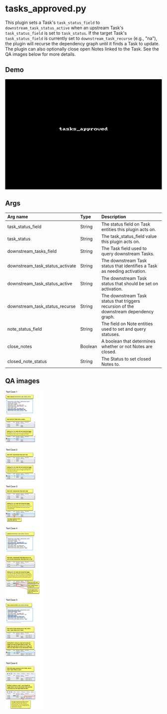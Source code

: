 # tasks_approved.py

This plugin sets a Task's `task_status_field` to `downstream_task_status_active`
when an upstream Task's `task_status_field` is set to `task_status`. If the
target Task's `task_status_field` is currently set to `downstream_task_recurse`
(e.g., "na"), the plugin will recurse the dependency graph until it finds a
Task to update. The plugin can also optionally close open Notes linked to the
Task. See the QA images below for more details.

## Demo

![](images/tasks_approved1.gif?raw=true)

## Args

| Arg name                        | Type    | Description                                                                            |
| :------------------------------ | :-----  | :------------------------------------------------------------------------------------- |
| task_status_field               | String  | The status field on Task entities this plugin acts on.                                 |
| task_status                     | String  | The task_status_field value this plugin acts on.                                       |
| downstream_tasks_field          | String  | The Task field used to query downstream Tasks.                                         |
| downstream_task_status_activate | String  | The downstream Task status that identifies a Task as needing activation.               |
| downstream_task_status_active   | String  | The downstream Task status that should be set on activation.                           |
| downstream_task_status_recurse  | String  | The downstream Task status that triggers recursion of the downstream dependency graph. |
| note_status_field               | String  | The field on Note entities used to set and query statuses.                             |
| close_notes                     | Boolean | A boolean that determines whether or not Notes are closed.                             |
| closed_note_status              | String  | The Status to set closed Notes to.                                                     |

## QA images

![](images/tasks_approved2.png?raw=true)